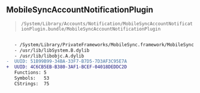 ## MobileSyncAccountNotificationPlugin

> `/System/Library/Accounts/Notification/MobileSyncAccountNotificationPlugin.bundle/MobileSyncAccountNotificationPlugin`

```diff

   - /System/Library/PrivateFrameworks/MobileSync.framework/MobileSync
   - /usr/lib/libSystem.B.dylib
   - /usr/lib/libobjc.A.dylib
-  UUID: 51B99B99-34BA-33F7-B7D5-7D3AF3C95E7A
+  UUID: 4C6CB5EB-B380-3AF1-BCEF-04018DEDDC2D
   Functions: 5
   Symbols:   53
   CStrings:  75

```

